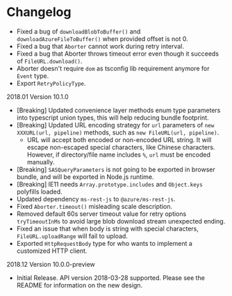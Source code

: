 # Changelog

* Fixed a bug of `downloadBlobToBuffer()` and `downloadAzureFileToBuffer()` when provided offset is not 0.
* Fixed a bug that `Aborter` cannot work during retry interval.
* Fixed a bug that Aborter throws timeout error even though it succeeds of `FileURL.download()`.
* Aborter doesn't require `dom` as tsconfig lib requirement anymore for `Event` type.
* Export `RetryPolicyType`.

2018.01 Version 10.1.0

* [Breaking] Updated convenience layer methods enum type parameters into typescript union types, this will help reducing bundle footprint.
* [Breaking] Updated URL encoding strategy for `url` parameters of `new XXXURL(url, pipeline)` methods, such as `new FileURL(url, pipeline)`.
  * URL will accept both encoded or non-encoded URL string. It will escape non-escaped special characters, like Chinese characters. However, if directory/file name includes `%`, `url` must be encoded manually.
* [Breaking] `SASQueryParameters` is not going to be exported in browser bundle, and will be exported in Node.js runtime.
* [Breaking] IE11 needs `Array.prototype.includes` and `Object.keys` polyfills loaded.
* Updated dependency `ms-rest-js` to `@azure/ms-rest-js`.
* Fixed `Aborter.timeout()` misleading scale description.
* Removed default 60s server timeout value for retry options `tryTimeoutInMs` to avoid large blob download stream unexpected ending.
* Fixed an issue that when body is string with special characters, `FileURL.uploadRange` will fail to upload.
* Exported `HttpRequestBody` type for who wants to implement a customized HTTP client.

2018.12 Version 10.0.0-preview

* Initial Release. API version 2018-03-28 supported. Please see the README for information on the new design.
